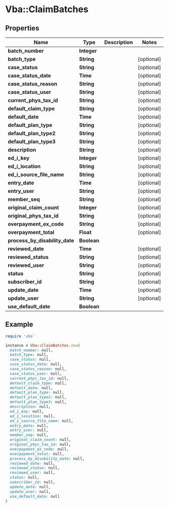 # Vba::ClaimBatches

## Properties

| Name | Type | Description | Notes |
| ---- | ---- | ----------- | ----- |
| **batch_number** | **Integer** |  |  |
| **batch_type** | **String** |  | [optional] |
| **case_status** | **String** |  | [optional] |
| **case_status_date** | **Time** |  | [optional] |
| **case_status_reason** | **String** |  | [optional] |
| **case_status_user** | **String** |  | [optional] |
| **current_phys_tax_id** | **String** |  | [optional] |
| **default_claim_type** | **String** |  | [optional] |
| **default_date** | **Time** |  | [optional] |
| **default_plan_type** | **String** |  | [optional] |
| **default_plan_type2** | **String** |  | [optional] |
| **default_plan_type3** | **String** |  | [optional] |
| **description** | **String** |  | [optional] |
| **ed_i_key** | **Integer** |  | [optional] |
| **ed_i_location** | **String** |  | [optional] |
| **ed_i_source_file_name** | **String** |  | [optional] |
| **entry_date** | **Time** |  | [optional] |
| **entry_user** | **String** |  | [optional] |
| **member_seq** | **String** |  | [optional] |
| **original_claim_count** | **Integer** |  | [optional] |
| **original_phys_tax_id** | **String** |  | [optional] |
| **overpayment_ex_code** | **String** |  | [optional] |
| **overpayment_total** | **Float** |  | [optional] |
| **process_by_disability_date** | **Boolean** |  |  |
| **reviewed_date** | **Time** |  | [optional] |
| **reviewed_status** | **String** |  | [optional] |
| **reviewed_user** | **String** |  | [optional] |
| **status** | **String** |  | [optional] |
| **subscriber_id** | **String** |  | [optional] |
| **update_date** | **Time** |  | [optional] |
| **update_user** | **String** |  | [optional] |
| **use_default_date** | **Boolean** |  |  |

## Example

```ruby
require 'vba'

instance = Vba::ClaimBatches.new(
  batch_number: null,
  batch_type: null,
  case_status: null,
  case_status_date: null,
  case_status_reason: null,
  case_status_user: null,
  current_phys_tax_id: null,
  default_claim_type: null,
  default_date: null,
  default_plan_type: null,
  default_plan_type2: null,
  default_plan_type3: null,
  description: null,
  ed_i_key: null,
  ed_i_location: null,
  ed_i_source_file_name: null,
  entry_date: null,
  entry_user: null,
  member_seq: null,
  original_claim_count: null,
  original_phys_tax_id: null,
  overpayment_ex_code: null,
  overpayment_total: null,
  process_by_disability_date: null,
  reviewed_date: null,
  reviewed_status: null,
  reviewed_user: null,
  status: null,
  subscriber_id: null,
  update_date: null,
  update_user: null,
  use_default_date: null
)
```

